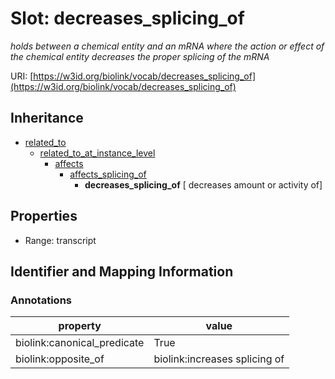 # Slot: decreases_splicing_of
_holds between a chemical entity and an mRNA where the action or effect of the chemical entity decreases the proper splicing of the mRNA_


URI: [https://w3id.org/biolink/vocab/decreases_splicing_of](https://w3id.org/biolink/vocab/decreases_splicing_of)




## Inheritance

* [related_to](related_to.md)
    * [related_to_at_instance_level](related_to_at_instance_level.md)
        * [affects](affects.md)
            * [affects_splicing_of](affects_splicing_of.md)
                * **decreases_splicing_of** [ decreases amount or activity of]



## Properties

 * Range: transcript



## Identifier and Mapping Information





### Annotations

| property | value |
| --- | --- |
| biolink:canonical_predicate | True |
| biolink:opposite_of | biolink:increases splicing of |


